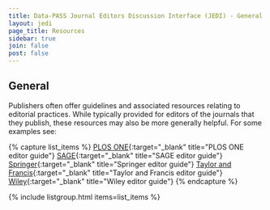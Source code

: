 ```yaml
---
title: Data-PASS Journal Editors Discussion Interface (JEDI) - General
layout: jedi
page_title: Resources
sidebar: true
join: false
post: false
---
```


## General

Publishers often offer guidelines and associated resources relating to editorial practices. While typically provided for editors of the journals that they publish, these resources may also be more generally helpful. For some examples see:

{% capture list_items %}
[PLOS ONE](https://journals.plos.org/plosone/s/resources-for-editors){:target="_blank" title="PLOS ONE editor guide"}
[SAGE](https://us.sagepub.com/en-us/nam/resources-journal-authors-and-editors){:target="_blank" title="SAGE editor guide"}
[Springer](https://www.springer.com/gp/authors-editors/editors){:target="_blank" title="Springer editor guide"}
[Taylor and Francis](https://editorresources.taylorandfrancis.com/){:target="_blank" title="Taylor and Francis editor guide"}
[Wiley](https://authorservices.wiley.com/editors/index.html){:target="_blank" title="Wiley editor guide"}
{% endcapture %}


{% include listgroup.html items=list_items %}
